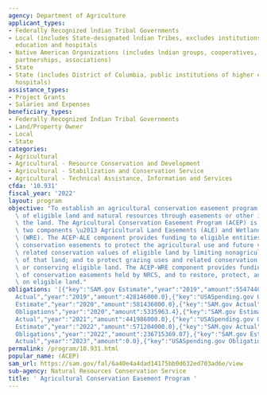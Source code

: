 ```yaml
---
agency: Department of Agriculture
applicant_types:
- Federally Recognized lndian Tribal Governments
- Local (includes State-designated lndian Tribes, excludes institutions of higher
  education and hospitals
- Native American Organizations (includes lndian groups, cooperatives, corporations,
  partnerships, associations)
- State
- State (includes District of Columbia, public institutions of higher education and
  hospitals)
assistance_types:
- Project Grants
- Salaries and Expenses
beneficiary_types:
- Federally Recognized Indian Tribal Governments
- Land/Property Owner
- Local
- State
categories:
- Agricultural
- Agricultural - Resource Conservation and Development
- Agricultural - Stabilization and Conservation Service
- Agricultural - Technical Assistance, Information and Services
cfda: '10.931'
fiscal_year: '2022'
layout: program
objective: "To establish an agricultural conservation easement program for the conservation\
  \ of eligible land and natural resources through easements or other interests in\
  \ the land. The Agricultural Conservation Easement Program (ACEP) is comprised of\
  \ two components \u2013 Agricultural Land Easements (ALE) and Wetland Reserve Easements\
  \ (WRE). The ACEP-ALE component provides funding to eligible entities to purchase\
  \ conservation easements to protect the agricultural use and future viability, and\
  \ related conservation values of eligible land by limiting nonagricultural uses\
  \ of that land; and to protect grazing uses and related conservation values by restoring\
  \ or conserving eligible land. The ACEP-WRE component provides funding for the purchase\
  \ of conservation easements held by NRCS, and to restore, protect, and enhance wetlands\
  \ on eligible land."
obligations: '[{"key":"SAM.gov Estimate","year":"2019","amount":554744000.0},{"key":"SAM.gov
  Actual","year":"2019","amount":428146000.0},{"key":"USASpending.gov Obligations","year":"2019","amount":10963117.93},{"key":"SAM.gov
  Estimate","year":"2020","amount":581436000.0},{"key":"SAM.gov Actual","year":"2020","amount":492909000.0},{"key":"USASpending.gov
  Obligations","year":"2020","amount":5335963.4},{"key":"SAM.gov Estimate","year":"2021","amount":627572000.0},{"key":"SAM.gov
  Actual","year":"2021","amount":441986000.0},{"key":"USASpending.gov Obligations","year":"2021","amount":-3119233.1},{"key":"SAM.gov
  Estimate","year":"2022","amount":571204000.0},{"key":"SAM.gov Actual","year":"2022","amount":515143000.0},{"key":"USASpending.gov
  Obligations","year":"2022","amount":236715369.07},{"key":"SAM.gov Estimate","year":"2023","amount":632056000.0},{"key":"SAM.gov
  Actual","year":"2023","amount":0.0},{"key":"USASpending.gov Obligations","year":"2023","amount":14405083.4}]'
permalink: /program/10.931.html
popular_name: (ACEP)
sam_url: https://sam.gov/fal/6a40e4a4dad14175bb0d632ed703ad6e/view
sub-agency: Natural Resources Conservation Service
title: ' Agricultural Conservation Easement Program '
---
```

